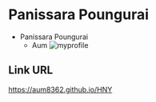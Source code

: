 # Panissara Poungurai

- Panissara Poungurai
    - Aum
![myprofile](img/profile.JPG)

## Link URL
<https://aum8362.github.io/HNY>

